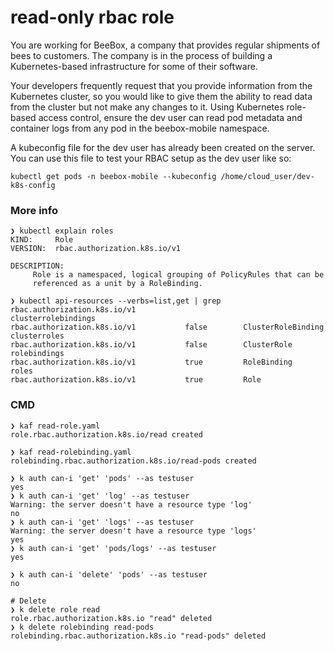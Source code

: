 # read-only rbac role

You are working for BeeBox, a company that provides regular shipments of bees to customers. The company is in the process of building a Kubernetes-based infrastructure for some of their software.

Your developers frequently request that you provide information from the Kubernetes cluster, so you would like to give them the ability to read data from the cluster but not make any changes to it. Using Kubernetes role-based access control, ensure the dev user can read pod metadata and container logs from any pod in the beebox-mobile namespace.

A kubeconfig file for the dev user has already been created on the server. You can use this file to test your RBAC setup as the dev user like so:
```
kubectl get pods -n beebox-mobile --kubeconfig /home/cloud_user/dev-k8s-config
```

### More info
```
❯ kubectl explain roles
KIND:     Role
VERSION:  rbac.authorization.k8s.io/v1

DESCRIPTION:
     Role is a namespaced, logical grouping of PolicyRules that can be
     referenced as a unit by a RoleBinding.

❯ kubectl api-resources --verbs=list,get | grep rbac.authorization.k8s.io/v1
clusterrolebindings                            rbac.authorization.k8s.io/v1           false        ClusterRoleBinding
clusterroles                                   rbac.authorization.k8s.io/v1           false        ClusterRole
rolebindings                                   rbac.authorization.k8s.io/v1           true         RoleBinding
roles                                          rbac.authorization.k8s.io/v1           true         Role
```

### CMD
```
❯ kaf read-role.yaml
role.rbac.authorization.k8s.io/read created

❯ kaf read-rolebinding.yaml
rolebinding.rbac.authorization.k8s.io/read-pods created

❯ k auth can-i 'get' 'pods' --as testuser
yes
❯ k auth can-i 'get' 'log' --as testuser
Warning: the server doesn't have a resource type 'log'
no
❯ k auth can-i 'get' 'logs' --as testuser
Warning: the server doesn't have a resource type 'logs'
yes
❯ k auth can-i 'get' 'pods/logs' --as testuser
yes

❯ k auth can-i 'delete' 'pods' --as testuser
no

# Delete
❯ k delete role read
role.rbac.authorization.k8s.io "read" deleted
❯ k delete rolebinding read-pods
rolebinding.rbac.authorization.k8s.io "read-pods" deleted
```